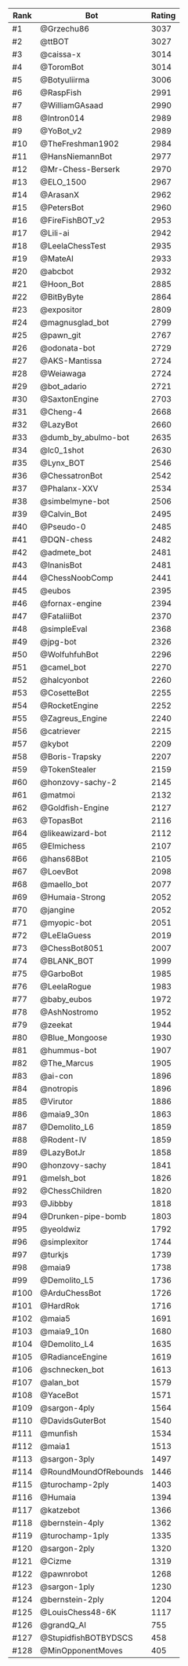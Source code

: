 Rank|Bot|Rating
---|---|---
#1|@Grzechu86|3037
#2|@ttBOT|3027
#3|@caissa-x|3014
#4|@ToromBot|3014
#5|@Botyuliirma|3006
#6|@RaspFish|2991
#7|@WilliamGAsaad|2990
#8|@Intron014|2989
#9|@YoBot_v2|2989
#10|@TheFreshman1902|2984
#11|@HansNiemannBot|2977
#12|@Mr-Chess-Berserk|2970
#13|@ELO_1500|2967
#14|@ArasanX|2962
#15|@PetersBot|2960
#16|@FireFishBOT_v2|2953
#17|@Lili-ai|2942
#18|@LeelaChessTest|2935
#19|@MateAI|2933
#20|@abcbot|2932
#21|@Hoon_Bot|2885
#22|@BitByByte|2864
#23|@expositor|2809
#24|@magnusglad_bot|2799
#25|@pawn_git|2767
#26|@odonata-bot|2729
#27|@AKS-Mantissa|2724
#28|@Weiawaga|2724
#29|@bot_adario|2721
#30|@SaxtonEngine|2703
#31|@Cheng-4|2668
#32|@LazyBot|2660
#33|@dumb_by_abulmo-bot|2635
#34|@lc0_1shot|2630
#35|@Lynx_BOT|2546
#36|@ChessatronBot|2542
#37|@Phalanx-XXV|2534
#38|@simbelmyne-bot|2506
#39|@Calvin_Bot|2495
#40|@Pseudo-0|2485
#41|@DQN-chess|2482
#42|@admete_bot|2481
#43|@InanisBot|2481
#44|@ChessNoobComp|2441
#45|@eubos|2395
#46|@fornax-engine|2394
#47|@FataliiBot|2370
#48|@simpleEval|2368
#49|@jpg-bot|2326
#50|@WolfuhfuhBot|2296
#51|@camel_bot|2270
#52|@halcyonbot|2260
#53|@CosetteBot|2255
#54|@RocketEngine|2252
#55|@Zagreus_Engine|2240
#56|@catriever|2215
#57|@kybot|2209
#58|@Boris-Trapsky|2207
#59|@TokenStealer|2159
#60|@honzovy-sachy-2|2145
#61|@matmoi|2132
#62|@Goldfish-Engine|2127
#63|@TopasBot|2116
#64|@likeawizard-bot|2112
#65|@Elmichess|2107
#66|@hans68Bot|2105
#67|@LoevBot|2098
#68|@maello_bot|2077
#69|@Humaia-Strong|2052
#70|@jangine|2052
#71|@myopic-bot|2051
#72|@LeElaGuess|2019
#73|@ChessBot8051|2007
#74|@BLANK_BOT|1999
#75|@GarboBot|1985
#76|@LeelaRogue|1983
#77|@baby_eubos|1972
#78|@AshNostromo|1952
#79|@zeekat|1944
#80|@Blue_Mongoose|1930
#81|@hummus-bot|1907
#82|@The_Marcus|1905
#83|@ai-con|1896
#84|@notropis|1896
#85|@Virutor|1886
#86|@maia9_30n|1863
#87|@Demolito_L6|1859
#88|@Rodent-IV|1859
#89|@LazyBotJr|1858
#90|@honzovy-sachy|1841
#91|@melsh_bot|1826
#92|@ChessChildren|1820
#93|@Jibbby|1818
#94|@Drunken-pipe-bomb|1803
#95|@yeoldwiz|1792
#96|@simplexitor|1744
#97|@turkjs|1739
#98|@maia9|1738
#99|@Demolito_L5|1736
#100|@ArduChessBot|1726
#101|@HardRok|1716
#102|@maia5|1691
#103|@maia9_10n|1680
#104|@Demolito_L4|1635
#105|@RadianceEngine|1619
#106|@schnecken_bot|1613
#107|@alan_bot|1579
#108|@YaceBot|1571
#109|@sargon-4ply|1564
#110|@DavidsGuterBot|1540
#111|@munfish|1534
#112|@maia1|1513
#113|@sargon-3ply|1497
#114|@RoundMoundOfRebounds|1446
#115|@turochamp-2ply|1403
#116|@Humaia|1394
#117|@katzebot|1366
#118|@bernstein-4ply|1362
#119|@turochamp-1ply|1335
#120|@sargon-2ply|1320
#121|@Cizme|1319
#122|@pawnrobot|1268
#123|@sargon-1ply|1230
#124|@bernstein-2ply|1204
#125|@LouisChess48-6K|1117
#126|@grandQ_AI|755
#127|@StupidfishBOTBYDSCS|458
#128|@MinOpponentMoves|405
